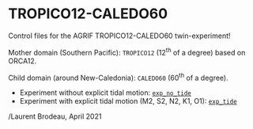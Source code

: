 # TROPICO12-CALEDO60

Control files for the AGRIF TROPICO12-CALEDO60 twin-experiment!

Mother domain (Southern Pacific): `TROPICO12` (12<sup>th</sup> of a degree) based on ORCA12.

Child domain (around New-Caledonia): `CALEDO60` (60<sup>th</sup> of a degree).

* Experiment without explicit tidal motion: [`exp_no_tide`](https://github.com/ocean-next/TROPICO12-CALEDO60/tree/main/exp_no_tide/CTL)
* Experiment with explicit tidal motion (M2, S2, N2, K1, O1): [`exp_tide`](https://github.com/ocean-next/TROPICO12-CALEDO60/tree/main/exp_tide/CTL)


/Laurent Brodeau, April 2021
